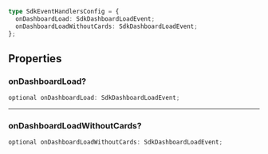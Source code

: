 ```ts
type SdkEventHandlersConfig = {
  onDashboardLoad: SdkDashboardLoadEvent;
  onDashboardLoadWithoutCards: SdkDashboardLoadEvent;
};
```

## Properties

### onDashboardLoad?

```ts
optional onDashboardLoad: SdkDashboardLoadEvent;
```

***

### onDashboardLoadWithoutCards?

```ts
optional onDashboardLoadWithoutCards: SdkDashboardLoadEvent;
```
